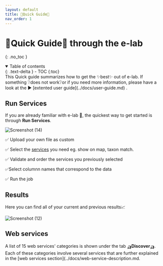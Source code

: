```yaml
---
layout: default
title: 🚀Quick Guide🚀
nav_order: 1
---
```


# 🚀Quick Guide🚀 through the e-lab
{: .no_toc }


<details open markdown="block">
<summary>
    Table of contents
</summary>
  {: .text-delta }
- TOC
{:toc}
</details>
This Quick guide summarizes how to get the ✨best✨ out of e-lab. If something ❔does not work❔or if you need more information, please have a look at the ▶️ [extented user guide](../docs/user-guide.md) .

## Run Services 
If you are already familiar with e-lab 🤝, the quickest way to get started is through **Run Services**. 

![Screenshot (14)](https://github.com/lifewatch/elab-documentation/assets/144227108/d071875b-fd77-48ef-8b06-b73dd72c6487)

✅ Upload your own file as custom

✅ Select the [services](../docs/web-service-description.md) you need eg. show on map, taxon match.

✅ Validate and order the services you previously selected 

✅Select columnn names that correspond to the data

✅ Run the job

## Results
Here you can find all of your current and previous results📈

![Screenshot (12)](https://github.com/lifewatch/elab-documentation/assets/144227108/87edce18-2c26-4e7b-ac36-15646ccc2fa7)

## Web services 
A list of 15 web services' categories is shown under the tab 🛺**Discover**🛺. Each of these categories involve several services that are further explained in the [web services section](../docs/web-service-description.md.
